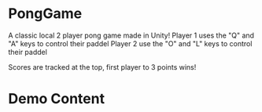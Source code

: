 # PongGame
A classic local 2 player pong game made in Unity!
Player 1 uses the "Q" and "A" keys to control their paddel
Player 2 use the "O" and "L" keys to control their paddel

Scores are tracked at the top, first player to 3 points wins!

# Demo Content
